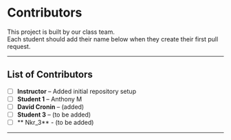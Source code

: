 # Contributors

This project is built by our class team.  
Each student should add their name below when they create their first pull request.

---

## List of Contributors
- [ ] **Instructor** – Added initial repository setup
- [ ] **Student 1** – Anthony M
- [ ] **David Cronin** – (added)
- [ ] **Student 3** – (to be added)
- [ ] ** Nkr_3** - (to be added)
---
